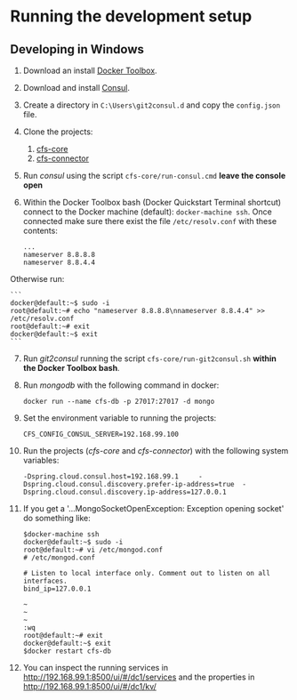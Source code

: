 Running the development setup
=============================

Developing in Windows
---------------------

1. Download an install [Docker Toolbox](https://www.docker.com/products/docker-toolbox).
2. Download and install [Consul](https://www.consul.io/downloads.html).
3. Create a directory in `C:\Users\git2consul.d` and copy the `config.json` file.
4. Clone the projects:
	1. [cfs-core](https://github.com/commonms/cfs-core)
	2. [cfs-connector](https://github.com/commonms/cfs-connector)
5. Run *consul* using the script `cfs-core/run-consul.cmd` **leave the console open**
6. Within the Docker Toolbox bash (Docker Quickstart Terminal shortcut) connect to the Docker machine (default): `docker-machine ssh`.
Once connected make sure there exist the file `/etc/resolv.conf` with these contents:

	```
	...
	nameserver 8.8.8.8
	nameserver 8.8.4.4
	```
Otherwise run:
	
	```
	docker@default:~$ sudo -i
	root@default:~# echo "nameserver 8.8.8.8\nnameserver 8.8.4.4" >> /etc/resolv.conf
	root@default:~# exit
	docker@default:~$ exit
	```
7. Run *git2consul* running the script `cfs-core/run-git2consul.sh` **within the Docker Toolbox bash**.
8. Run *mongodb* with the following command in docker:

	```
	docker run --name cfs-db -p 27017:27017 -d mongo
	```
9. Set the environment variable to running the projects:

	```
	CFS_CONFIG_CONSUL_SERVER=192.168.99.100
	```
10. Run the projects (*cfs-core* and *cfs-connector*) with the following system variables:

	```
	-Dspring.cloud.consul.host=192.168.99.1 	-Dspring.cloud.consul.discovery.prefer-ip-address=true 	-Dspring.cloud.consul.discovery.ip-address=127.0.0.1
	```
11. If you get a '...MongoSocketOpenException: Exception opening socket' do something like:
	
	```
	$docker-machine ssh
	docker@default:~$ sudo -i
	root@default:~# vi /etc/mongod.conf
	# /etc/mongod.conf
	
	# Listen to local interface only. Comment out to listen on all interfaces.
	bind_ip=127.0.0.1

	~
	~
	~
	:wq
	root@default:~# exit
	docker@default:~$ exit
	$docker restart cfs-db
	```
	
12. You can inspect the running services in http://192.168.99.1:8500/ui/#/dc1/services
and the properties in http://192.168.99.1:8500/ui/#/dc1/kv/